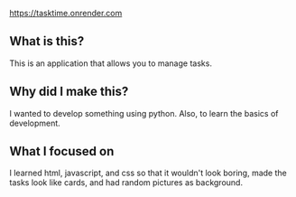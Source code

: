 https://tasktime.onrender.com

## What is this?
This is an application that allows you to manage tasks.

## Why did I make this?
I wanted to develop something using python. Also, to learn the basics of development.

## What I focused on
I learned html, javascript, and css so that it wouldn't look boring, made the tasks look like cards, and had random pictures as background.

